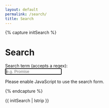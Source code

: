 ```yaml
---
layout: default
permalink: /search/
title: Search
---
```


{% capture initSearch %}

<h1>Search</h1>

<form id="search-form" action="">
  <label class="label" for="search">Search term (accepts a regex):</label>
  <br/>
  <input class="input" id="search" type="text" name="search" autofocus placeholder="e.g. Promise" autocomplete="off">
  
  <ul class="list  list--results" id="list">
  </ul>
</form>

<script type="text/javascript" src="{{site.baseurl}}/assets/src/fetch.js"></script>
<script type="text/javascript" src="{{site.baseurl}}/assets/src/search.js"></script>


<script type="text/javascript">

  const search = new JekyllSearch(
    '{{site.baseurl}}{{site.url}}/assets/src/search.json',
    '#search',
    '#list',
    '{{site.url}}'
  );
  search.init(); 
  
</script>

<noscript>Please enable JavaScript to use the search form.</noscript>

{% endcapture %}

{{ initSearch | lstrip }}
